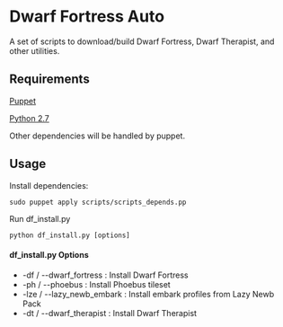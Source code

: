 Dwarf Fortress Auto
===================

A set of scripts to download/build
Dwarf Fortress, Dwarf Therapist, and other utilities.

## Requirements

[Puppet](http://puppetlabs.com/)

[Python 2.7](http://www.python.org/)

Other dependencies will be handled by puppet.

## Usage

Install dependencies:

    sudo puppet apply scripts/scripts_depends.pp

Run df_install.py

    python df_install.py [options]

#### df\_install.py Options

* -df / --dwarf\_fortress : Install Dwarf Fortress
* -ph / --phoebus : Install Phoebus tileset
* -lze / --lazy\_newb\_embark : Install embark profiles from Lazy Newb Pack
* -dt / --dwarf\_therapist : Install Dwarf Therapist
